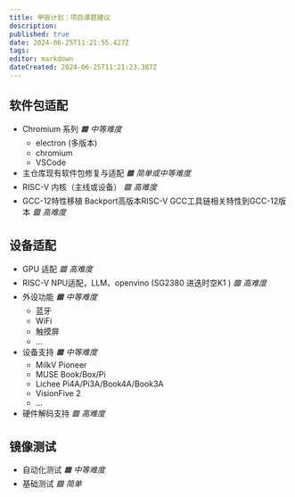 ```yaml
---
title: 甲辰计划：项目课题建议
description: 
published: true
date: 2024-06-25T11:21:55.427Z
tags: 
editor: markdown
dateCreated: 2024-06-25T11:21:23.387Z
---
```


## 软件包适配

- Chromium 系列 *🟧 中等难度*
    - electron (多版本)
    - chromium
    - VSCode 
- 主仓库现有软件包修复与适配 *🟧 简单或中等难度*
- RISC-V 内核（主线或设备） *🟥 高难度*
- GCC-12特性移植 Backport高版本RISC-V GCC工具链相关特性到GCC-12版本 *🟥 高难度*

## 设备适配

- GPU 适配 *🟥 高难度*
- RISC-V NPU适配，LLM、openvino (SG2380 进迭时空K1 ) *🟥 高难度*
- 外设功能 *🟧 中等难度*
    - 蓝牙
    - WiFi
    - 触摸屏
    - ...
- 设备支持 *🟧 中等难度*
    - MilkV Pioneer
    - MUSE Book/Box/Pi
    - Lichee Pi4A/Pi3A/Book4A/Book3A
    - VisionFive 2
    - ...
- 硬件解码支持 *🟥 高难度*

## 镜像测试 

- 自动化测试 *🟧 中等难度*
- 基础测试 *🟩 简单*